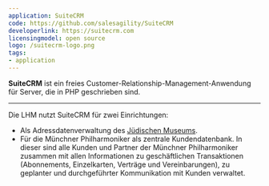 ```yaml
---
application: SuiteCRM
code: https://github.com/salesagility/SuiteCRM
developerlink: https://suitecrm.com
licensingmodel: open source
logo: /suitecrm-logo.png
tags:
- application
---
```

__SuiteCRM__ ist ein freies Customer-Relationship-Management-Anwendung für Server, die in PHP geschrieben sind.


---

Die LHM nutzt SuiteCRM für zwei Einrichtungen:

* Als Adressdatenverwaltung des [Jüdischen Museums](https://juedisches-museum-muenchen.de).
* Für die Münchner Philharmoniker als zentrale Kundendatenbank. In dieser sind alle Kunden und Partner der Münchner Philharmoniker zusammen mit allen Informationen zu geschäftlichen Transaktionen (Abonnements, Einzelkarten, Verträge und Vereinbarungen), zu geplanter und durchgeführter Kommunikation mit Kunden verwaltet.
